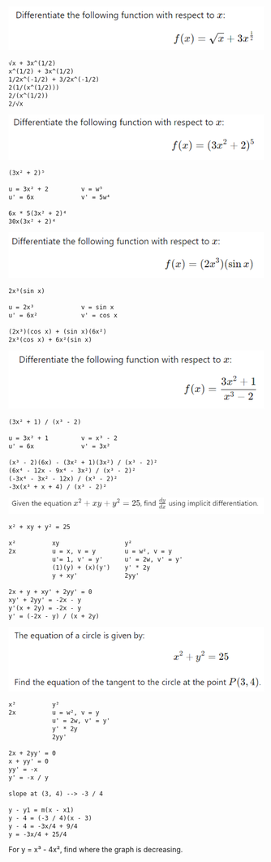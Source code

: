 ![alt text](image-13.png)
```
√x + 3x^(1/2)
x^(1/2) + 3x^(1/2)
1/2x^(-1/2) + 3/2x^(-1/2)
2(1/(x^(1/2)))
2/(x^(1/2))
2/√x
```
![alt text](image-14.png)
```
(3x² + 2)⁵

u = 3x² + 2         v = w⁵
u' = 6x             v' = 5w⁴

6x * 5(3x² + 2)⁴
30x(3x² + 2)⁴
```
![alt text](image-15.png)
```
2x³(sin x)

u = 2x³             v = sin x
u' = 6x²            v' = cos x

(2x³)(cos x) + (sin x)(6x²)
2x³(cos x) + 6x²(sin x)
```
![alt text](image-16.png)
```
(3x² + 1) / (x³ - 2)

u = 3x² + 1         v = x³ - 2
u' = 6x             v' = 3x²

(x³ - 2)(6x) - (3x² + 1)(3x²) / (x³ - 2)²
(6x⁴ - 12x - 9x⁴ - 3x²) / (x³ - 2)²
(-3x⁴ - 3x² - 12x) / (x³ - 2)²
-3x(x³ + x + 4) / (x³ - 2)²
```
![alt text](image-11.png)
```
x² + xy + y² = 25

x²          xy                  y²
2x          u = x, v = y        u = w², v = y
            u'= 1, v' = y'      u' = 2w, v' = y'
            (1)(y) + (x)(y')    y' * 2y
            y + xy'             2yy'

2x + y + xy' + 2yy' = 0
xy' + 2yy' = -2x - y
y'(x + 2y) = -2x - y
y' = (-2x - y) / (x + 2y)
```
![alt text](image-12.png)
```
x²          y²
2x          u = w², v = y
            u' = 2w, v' = y'
            y' * 2y
            2yy'

2x + 2yy' = 0
x + yy' = 0
yy' = -x
y' = -x / y

slope at (3, 4) --> -3 / 4

y - y1 = m(x - x1)
y - 4 = (-3 / 4)(x - 3)
y - 4 = -3x/4 + 9/4
y = -3x/4 + 25/4
```

For y = x³ - 4x², find where the graph is decreasing.